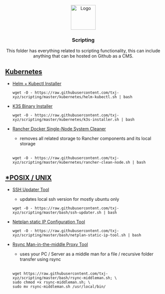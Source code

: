 <p align="center">
  <a href="https://github.com/txj-xyz/scripting">
    <img src="https://gitlab.unige.ch/Joakim.Tutt/Best-README-Template/-/raw/master/images/logo.png" alt="Logo" width="80" height="80">
  </a>

  <h3 align="center">Scripting</h3>

  <p align="center">
    This folder has everything related to scripting functionality, this can include anything that can be hosted on Github as a CMS.
  </p>
</p>

## [Kubernetes](/kubernetes)

* [Helm + Kubectl Installer](/kubernetes/helm-kubectl.sh)
    ```
    wget -O - https://raw.githubusercontent.com/txj-xyz/scripting/master/kubernetes/helm-kubectl.sh | bash
    ```
* [K3S Binary Installer](/kubernetes/k3s-installer.sh)
    ```
    wget -O - https://raw.githubusercontent.com/txj-xyz/scripting/master/kubernetes/k3s-installer.sh | bash
    ```
* [Rancher Docker Single-Node System Cleaner](/kubernetes/rancher-clean-node.sh)
    * removes all related storage to Rancher components and its local storage
    <br />
    
    ```
    wget -O - https://raw.githubusercontent.com/txj-xyz/scripting/master/kubernetes/rancher-clean-node.sh | bash
    ```
    
## [\*POSIX / UNIX](/bash)
* [SSH Updater Tool](/bash/ssh-updater.sh)
    * updates local ssh version for mostly ubuntu only
    ```
    wget -O - https://raw.githubusercontent.com/txj-xyz/scripting/master/bash/ssh-updater.sh | bash
    ```
* [Netplan static IP Configuration Tool](/bash/netplan-static-ip-tool.sh)
    ```
    wget -O - https://raw.githubusercontent.com/txj-xyz/scripting/master/bash/netplan-static-ip-tool.sh | bash
    ```
* [Rsync Man-in-the-middle Proxy Tool](/bash/rsync-middleman.sh)
    * uses your PC / Server as a middle man for a file / recursive folder transfer using rsync
    <br />
    
    ```
    wget https://raw.githubusercontent.com/txj-xyz/scripting/master/bash/rsync-middleman.sh; \
    sudo chmod +x rsync-middleman.sh; \
    sudo mv rsync-middleman.sh /usr/local/bin/
    ```
